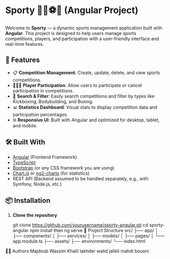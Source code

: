 # Sporty 🏋️‍♂️⚽🏀 (Angular Project)

Welcome to **Sporty** — a dynamic sports management application built with **Angular**. This project is designed to help users manage sports competitions, players, and participation with a user-friendly interface and real-time features.

## 🚀 Features

- 📋 **Competition Management**: Create, update, delete, and view sports competitions.
- 🧑‍🤝‍🧑 **Player Participation**: Allow users to participate or cancel participation in competitions.
- 🔎 **Search & Filter**: Easily search competitions and filter by types like Kickboxing, Bodybuilding, and Boxing.
- 📊 **Statistics Dashboard**: Visual stats to display competition data and participation percentages.
- 🌐 **Responsive UI**: Built with Angular and optimized for desktop, tablet, and mobile.

## 🛠️ Built With

- [Angular](https://angular.io/) (Frontend Framework)
- [TypeScript](https://www.typescriptlang.org/)
- [Bootstrap](https://getbootstrap.com/) (or any CSS framework you are using)
- [Chart.js](https://www.chartjs.org/) or [ng2-charts](https://valor-software.com/ng2-charts/) (for statistics)
- REST API (Backend assumed to be handled separately, e.g., with Symfony, Node.js, etc.)

## 📦 Installation

1. **Clone the repository**
  
   git clone https://github.com/yourusername/sporty-angular.git
   cd sporty-angular
  npm install
then ng serve 
📂 Project Structure 
src/
├── app/
│   ├── components/
│   ├── services/
│   ├── models/
│   ├── pages/
│   └── app.module.ts
├── assets/
├── environments/
└── index.html


👨‍💻 Authors
Majdoub Wassim 
Khalil lakhder 
walid jalleli 
mahdi bouoni
